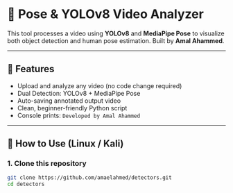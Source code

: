 # 🎯 Pose & YOLOv8 Video Analyzer

This tool processes a video using **YOLOv8** and **MediaPipe Pose** to visualize both object detection and human pose estimation. Built by **Amal Ahammed**.

---

## 📁 Features

- Upload and analyze any video (no code change required)
- Dual Detection: YOLOv8 + MediaPipe Pose
- Auto-saving annotated output video
- Clean, beginner-friendly Python script
- Console prints: `Developed by Amal Ahammed`

---

## 🚀 How to Use (Linux / Kali)

### 1. Clone this repository
```bash
git clone https://github.com/amaelahmed/detectors.git
cd detectors
